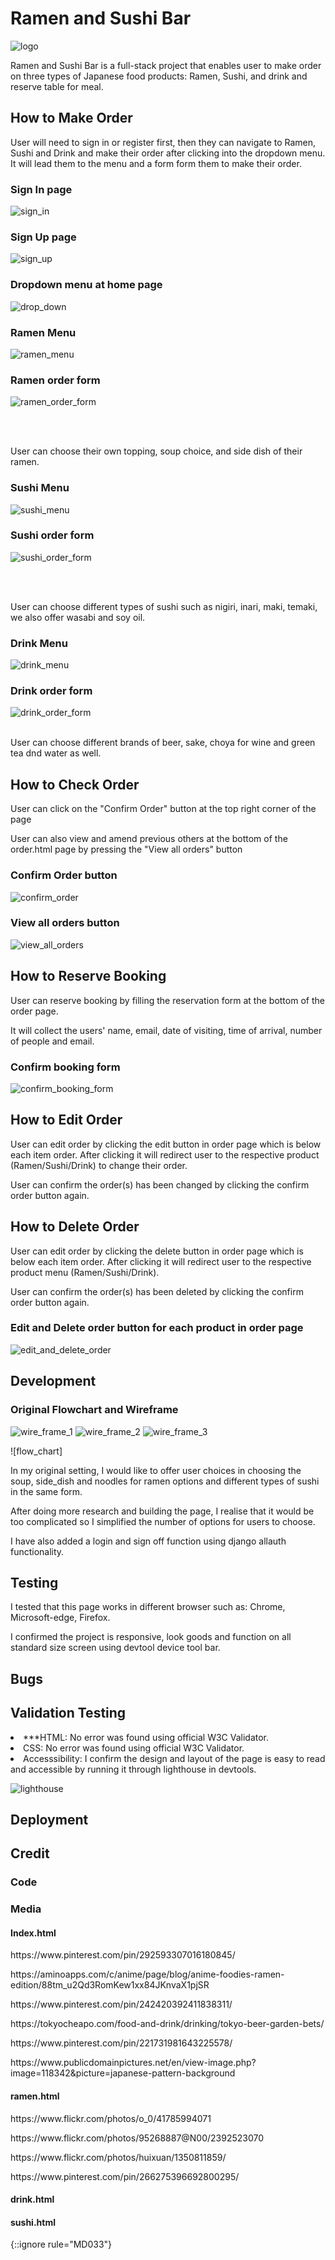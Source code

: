 <h1>Ramen and Sushi Bar</h1>

![logo](static/images/japan-red-cloud.png)

<p>

Ramen and Sushi Bar is a full-stack project that enables user to make order on three types of Japanese food products: Ramen, Sushi, and drink and reserve table for meal.

</p>

<h2>How to Make Order</h2>

<p>User will need to sign in or register first, then they can navigate to Ramen, Sushi and Drink and make their order after clicking into the dropdown menu. It will lead them to the menu and a form form them to make their order.</p>

<h3>Sign In page</h3>

![sign_in](static/documentations/sign_in.png)

<h3>Sign Up page</h3>

![sign_up](static/documentations/sign_up.png)

<h3>Dropdown menu at home page</h3>

![drop_down](static/documentations/dropdown_menu.png)

<h3>Ramen Menu</h3>

![ramen_menu](static/documentations/ramen_menu.png)

<h3>Ramen order form</h3>

![ramen_order_form](static/documentations/ramen_order_form.png)

<br>
<br>
<p>User can choose their own topping, soup choice, and side dish of their ramen.</p>

<h3>Sushi Menu</h3>

![sushi_menu](static/documentations/sushi_menu.png)

<h3>Sushi order form</h3>

![sushi_order_form](static/documentations/sushi_order_form.png)

<br>
<br>
<p>User can choose different types of sushi such as nigiri, inari, maki, temaki, we also offer wasabi and soy oil.</p>

<h3>Drink Menu</h3>

![drink_menu](static/documentations/drink_menu.png)

<h3>Drink order form</h3>

![drink_order_form](static/documentations/drink_order_form.png)
<br>
<br>
<p>User can choose different brands of beer, sake, choya for wine and green tea dnd water as well.</p>

<h2>How to Check Order</h2>

<p>User can click on the "Confirm Order" button at the top right corner of the page</p>
<p>User can also view and amend previous others at the bottom of the order.html page by pressing the "View all orders" button</p>

<h3>Confirm Order button</h3>

![confirm_order](static/documentations/confirm_order.png)

<h3>View all orders button </h3>

![view_all_orders](static/documentations/view_all_order.png)

<h2>How to Reserve Booking</h2>
<p>User can reserve booking by filling the reservation form at the bottom of the order page.</p>
<p>It will collect the users' name, email, date of visiting, time of arrival, number of people and email.</p>

<h3>Confirm booking form</h3>

![confirm_booking_form](static/documentations/confirm_booking_form.png)

<h2>How to Edit Order</h2>
<p>User can edit order by clicking the edit button in order page which is below each item order. After clicking it will redirect user to the respective product (Ramen/Sushi/Drink) to change their order.</p>

<p>User can confirm the order(s) has been changed by clicking the confirm order button again.</p>

<h2>How to Delete Order</h2>
<p>User can edit order by clicking the delete button in order page which is below each item order. After clicking it will redirect user to the respective product menu (Ramen/Sushi/Drink).</p>


<p>User can confirm the order(s) has been deleted by clicking the confirm order button again.</p>

<h3>Edit and Delete order button for each product in order page</h3>

![edit_and_delete_order](static/documentations/edit_and_delete_order.png)

<h2>Development</h2>
<h3> Original Flowchart and Wireframe</h3>

![wire_frame_1](static/documentations/wire_frame_1.png)
![wire_frame_2](static/documentations/wire_frame_2.png)
![wire_frame_3](static/documentations/wire_frame_3.png)

![flow_chart]

<p>In my original setting, I would like to offer user choices in choosing the soup, side_dish and noodles for ramen options and different types of sushi in the same form.</p>
<p>After doing more research and building the page, I realise that it would be too complicated so I simplified the number of options for users to choose.</p>
<p>I have also added a login and sign off function using django allauth functionality.</p>

<h2>Testing</h2>
<p>I tested that this page works in different browser such as: Chrome, Microsoft-edge, Firefox.</p>
<p>I confirmed the project is responsive, look goods and function on all standard size screen using devtool device tool bar.</p>

<h2>Bugs</h2>

<h2>Validation Testing</h2>
<li>***HTML: No error was found using official W3C Validator.</li>
<li>CSS: No error was found using official W3C Validator.</li>
<li>Accesssibility: I confirm the design and layout of the page is easy to read and accessible by running it through lighthouse in devtools.
</li>

![lighthouse](static/documentations/lighthouse_testing%20.png)
<h2>Deployment</h2>

<h2>Credit</h2>

<h3>Code</h3>

<h3>Media</h3>

<h4>Index.html</h4>
<p>https://www.pinterest.com/pin/292593307016180845/</p>
<p>https://aminoapps.com/c/anime/page/blog/anime-foodies-ramen-edition/88tm_u2Qd3RomKew1xx84JKnvaX1pjSR</p>
<p>https://www.pinterest.com/pin/242420392411838311/</p>
<p>https://tokyocheapo.com/food-and-drink/drinking/tokyo-beer-garden-bets/</p>
<p>https://www.pinterest.com/pin/221731981643225578/</p>
<p>https://www.publicdomainpictures.net/en/view-image.php?image=118342&picture=japanese-pattern-background</p>

<h4>ramen.html</h4>
<p>https://www.flickr.com/photos/o_0/41785994071</p>
<p>https://www.flickr.com/photos/95268887@N00/2392523070</p>
<p>https://www.flickr.com/photos/huixuan/1350811859/</p>
<p>https://www.pinterest.com/pin/266275396692800295/</p>
<h4>drink.html</h4>
<h4>sushi.html</h4>


{::ignore rule="MD033"}